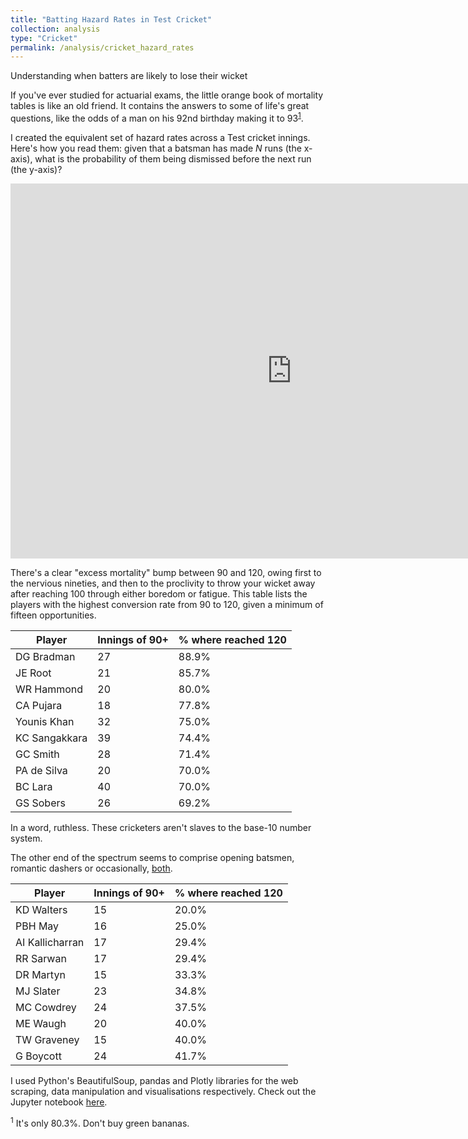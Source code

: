 ```yaml
---
title: "Batting Hazard Rates in Test Cricket"
collection: analysis
type: "Cricket"
permalink: /analysis/cricket_hazard_rates
---
```


Understanding when batters are likely to lose their wicket

If you've ever studied for actuarial exams, the little orange book of mortality tables is like an old friend. It contains the answers to some of life's great questions, like the odds of a man on his 92nd birthday making it to 93<sup>[1](#qx)</sup>.

I created the equivalent set of hazard rates across a Test cricket innings. Here's how you read them: given that a batsman has made _N_ runs (the x-axis), what is the probability of them being dismissed before the next run (the y-axis)?

<iframe width="900" height="600" frameborder="0" scrolling="no" src="https://luke-fitz.github.io/files/batting_hazrd_rates.html"></iframe>

There's a clear "excess mortality" bump between 90 and 120, owing first to the nervious nineties, and then to the proclivity to throw your wicket away after reaching 100 through either boredom or fatigue. This table lists the players with the highest conversion rate from 90 to 120, given a minimum of fifteen opportunities.

| Player          | Innings of 90+ | % where reached 120 |
|-----------------|----------------|---------------------|
| DG Bradman    | 27             | 88.9%               |
| JE Root       | 21             | 85.7%               |
| WR Hammond    | 20             | 80.0%               |
| CA Pujara     | 18             | 77.8%               |
| Younis Khan   | 32             | 75.0%               |
| KC Sangakkara | 39             | 74.4%               |
| GC Smith      | 28             | 71.4%               |
| PA de Silva   | 20             | 70.0%               |
| BC Lara       | 40             | 70.0%               |
| GS Sobers     | 26             | 69.2%               |

In a word, ruthless. These cricketers aren't slaves to the base-10 number system.

The other end of the spectrum seems to comprise opening batsmen, romantic dashers or occasionally, <a href="https://www.youtube.com/watch?v=8kxkEFaPAUI">both</a>.

| Player            | Innings of 90+ | % where reached 120 |
|-------------------|----------------|---------------------|
| KD Walters      | 15             | 20.0%               |
| PBH May         | 16             | 25.0%               |
| AI Kallicharran | 17             | 29.4%               |
| RR Sarwan       | 17             | 29.4%               |
| DR Martyn       | 15             | 33.3%               |
| MJ Slater       | 23             | 34.8%               |
| MC Cowdrey      | 24             | 37.5%               |
| ME Waugh        | 20             | 40.0%               |
| TW Graveney     | 15             | 40.0%               |
| G Boycott       | 24             | 41.7%               |

I used Python's BeautifulSoup, pandas and Plotly libraries for the web scraping, data manipulation and visualisations respectively. Check out the Jupyter notebook [here](https://github.com/luke-fitz/projects/blob/main/cricket/batting_hazards.ipynb).

<sup><a name="qx">1</a></sup> It's only 80.3%. Don't buy green bananas.

